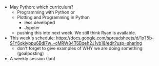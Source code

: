 - May Python:  which curriculum?  
  - Programming with Python 
or
  - Plotting and Programming in Python
    - less developed
    - Jypyter
  - pushing this into next week.  We still think Ryan is available.
- This week's schedule: https://docs.google.com/spreadsheets/d/1pT5b-S1Y6qkiyppu6BdI7w_-cMRW84T6Bqeh2J1vb18/edit?usp=sharing
  - don't forget to give examples of WHY we are doing something (goalposting)
- A weekly session (Ian)
